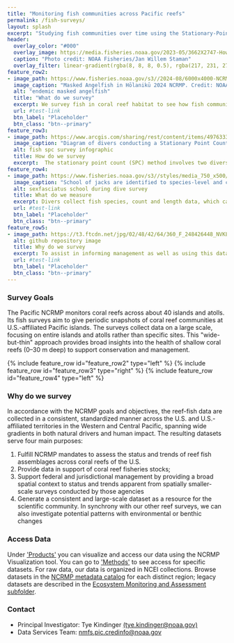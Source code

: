 ```yaml
---
title: "Monitoring fish communities across Pacific reefs"
permalink: /fish-surveys/
layout: splash
excerpt: "Studying fish communities over time using the Stationary-Point-Count (SPC) cylinder methodology since 2013, belt (BLT) surveys from 2000 - 2009, as well as towed diver surveys."
header:
  overlay_color: "#000"
  overlay_image: https://media.fisheries.noaa.gov/2023-05/3662X2747-Howland-reefscape-JWS-PIFSC.jpg
  caption: "Photo credit: NOAA Fisheries/Jan Willem Staman"
  overlay_filter: linear-gradient(rgba(8, 8, 8, 0.5), rgba(217, 231, 27, 0.28))
feature_row2:
- image_path: https://www.fisheries.noaa.gov/s3//2024-08/6000x4000-NCRMP-Hawaii-Masked-Angel-Fisheries-PIFSC.jpg
  image_caption: "Masked Angelfish in Hōlanikū 2024 NCRMP. Credit: NOAA Fisheries"
  alt: "endemic masked angelfish"
  title: "What do we survey"
  excerpt: We survey fish in coral reef habitat to see how fish communities may be changing.  For SPC surveys, Pacific reef fish are surveyed in hard-bottom habitat shallower than 30 m. Random sites are generated across islands using data on reef zone, depth bin, habitat, and pre-determined sectors based on differences such as reef structure and local human population density. We use a weighted average approach to analyze fish communities at several scales. More info on protocols and data access <a href ="https://noaa.hub.arcgis.com/pages/4976333fbf884f26b2fdc9ac51a20576#FishSection" target ="_blank">here</a>.
  url: #test-link
  btn_label: "Placeholder"
  btn_class: "btn--primary"
feature_row3:
- image_path: https://www.arcgis.com/sharing/rest/content/items/4976333fbf884f26b2fdc9ac51a20576/resources/fish_cylinder.jpg?v=1732320000117&w=800
  image_caption: "Diagram of divers conducting a Stationary Point Count (SPC) survey at a NCRMP site. Credit: NOAA Fisheries"
  alt: fish spc survey infographic
  title: How do we survey
  excerpt:  The stationary point count (SPC) method involves two divers counting fish at the same time in two side-by-side, 15-meter-wide circular areas that extend from the ocean floor to as far as they can see vertically.  The survey has two parts, the first is <b>species identification (5 minutes)</b> when each diver records all the different types of fish they see within their area.  After the first 5 minutes, they start <b>counting and measuring</b>. Divers go through their list and count how many of each species they see, estimating their length in centimeters. They do this by scanning their area multiple times, focusing on one species group per scan.  More details about our survey protocol can be found on the <a href = "https://ncrmp.coralreef.noaa.gov/">NCRMP Data Viz Tool</a> as well as under <a href = "/sops/">'Methods'</a>. In previous years, the Pacific RAMP and NCRMP have also conducted <a href ="https://www.fisheries.noaa.gov/inport/item/5565">belt transects</a> and <a href ="https://repository.library.noaa.gov/view/noaa/19085">towed-diver surveys</a> to assess fish assemblages.
feature_row4:
- image_path: https://www.fisheries.noaa.gov/s3//styles/media_750_x500/s3/dam-migration/4000x3000-rea-survey-caranx-sexfasciatus-paulaayotte.jpg?itok=2f5s3-X1
  image_caption: "School of jacks are identified to species-level and counted by size. Credit: NOAA Fisheries"
  alt: sexfasciatus school during dive survey
  title: What do we measure
  excerpt: Divers collect fish species, count and length data, which can then be used to calculate biomass, fish density, and occurrence per species. We also analyze the data by looking at individual fish species, across consumer groups (primary, secondary, planktivore, etc.), and all fishes combined.  We analyze this data using weighted averages at the sector, subjurisdiction, and jurisdictional scale. More details available in the <a href = "https://www.ncei.noaa.gov/data/oceans/coris/library/NOAA/CRCP/monitoring/metadata/NCRMP_Pacific_Fish_metadata.pdf">NCRMP Fish Protocol - Pacific</a>.
  url: #test-link
  btn_label: "Placeholder"
  btn_class: "btn--primary"
feature_row5:
- image_path: https://t3.ftcdn.net/jpg/02/48/42/64/360_F_248426448_NVKLywWqArG2ADUxDq6QprtIzsF82dMF.jpg
  alt: github repository image
  title: Why do we survey
  excerpt: To assist in informing management as well as using this data in synchrony with our other reef surveys to inspect whether there are any patterns with environmental changes.
  url: #test-link
  btn_label: "Placeholder"
  btn_class: "btn--primary"
---
```

### Survey Goals
The Pacific NCRMP monitors coral reefs across about 40 islands and atolls. Its fish surveys aim to give periodic snapshots of coral reef communities at U.S.-affiliated Pacific islands. The surveys collect data on a large scale, focusing on entire islands and atolls rather than specific sites. This "wide-but-thin" approach provides broad insights into the health of shallow coral reefs (0–30 m deep) to support conservation and management.

{% include feature_row id="feature_row2" type="left" %}
{% include feature_row id="feature_row3" type="right" %}
{% include feature_row id="feature_row4" type="left" %}

### Why do we survey
In accordance with the NCRMP goals and objectives, the reef-fish data are collected in a consistent, standardized manner across the U.S. and U.S.-affiliated territories in the Western and Central Pacific, spanning wide gradients in both natural drivers and human impact. The resulting datasets serve four main purposes: 
1. Fulfill NCRMP mandates to assess the status and trends of reef fish assemblages across coral reefs of the U.S. 
2. Provide data in support of coral reef fisheries stocks;
3. Support federal and jurisdictional management by providing a broad spatial context to status and trends apparent from spatially smaller-scale surveys conducted by those agencies
4. Generate a consistent and large-scale dataset as a resource for the scientific community. In synchrony with our other reef surveys, we can also investigate potential patterns with environmental or benthic changes

### Access Data
Under <a href = "/products/">'Products'</a> you can visualize and access our data using the NCRMP Visualization tool. You can go to <a href = "/sops/">'Methods'</a> to see access for specific datasets. For raw data, our data is organized in NCEI collections.  Browse datasets in the <a href = "https://www.fisheries.noaa.gov/inport/item/28844" target = "_blank">NCRMP metadata catalog</a> for each distinct region; legacy datasets are described in the <a href = "https://www.fisheries.noaa.gov/inport/item/21559" target ="_blank">Ecosystem Monitoring and Assessment subfolder</a>.

### Contact
<ul>
<li>Principal Investigator: Tye Kindinger <a href="mailto:tye.kindinger@noaa.gov">(tye.kindinger@noaa.gov)</a></li>
<li>Data Services Team: <a href="mailto:nmfs.pic.credinfo@noaa.gov">nmfs.pic.credinfo@noaa.gov</a></li>